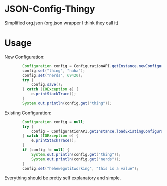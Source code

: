 # JSON-Config-Thingy
Simplified org.json (org.json wrapper I think they call it)
# Usage
New Configuration:
````java
        Configuration config = ConfigurationAPI.getInstance.newConfiguration(new File("testinqasd.json"));
        config.set("thing", "haha");
        config.set("nerds", 69420);
        try {
            config.save();
        } catch (IOException e) {
            e.printStackTrace();
        }
        System.out.println(config.get("thing"));
````
Existing Configuration:
````java
        Configuration config = null;
        try {
            config = ConfigurationAPI.getInstance.loadExistingConfiguration(new File("testinqasd.json"));
        } catch (IOException e) {
            e.printStackTrace();
        }
        if (config != null) {
            System.out.println(config.get("thing"));
            System.out.println(config.get("nerds"));
        }
        config.set("hehewegotitworking", "this is a value");
````
Everything should be pretty self explanatory and simple.
